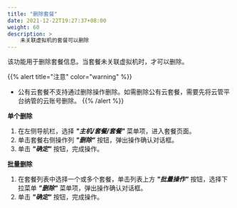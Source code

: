 ```yaml
---
title: "删除套餐"
date: 2021-12-22T19:27:37+08:00
weight: 60
description: >
    未关联虚拟机的套餐可以删除
---
```


该功能用于删除套餐信息。当套餐未关联虚拟机时，才可以删除。

{{% alert title="注意" color="warning" %}}
- 公有云套餐不支持通过删除操作删除。如需删除公有云套餐，需要先将云管平台纳管的云账号删除。
{{% /alert %}}

**单个删除**

1. 在左侧导航栏，选择 **_"主机/套餐/套餐"_** 菜单项，进入套餐页面。
2. 单击套餐右侧操作列 **_"删除"_** 按钮，弹出操作确认对话框。
2. 单击 **_"确定"_** 按钮，完成操作。

**批量删除**

1. 在套餐列表中选择一个或多个套餐，单击列表上方 **_"批量操作"_** 按钮，选择下拉菜单 **_"删除"_** 菜单项，弹出操作确认对话框。
2. 单击 **_"确定"_** 按钮，完成操作。